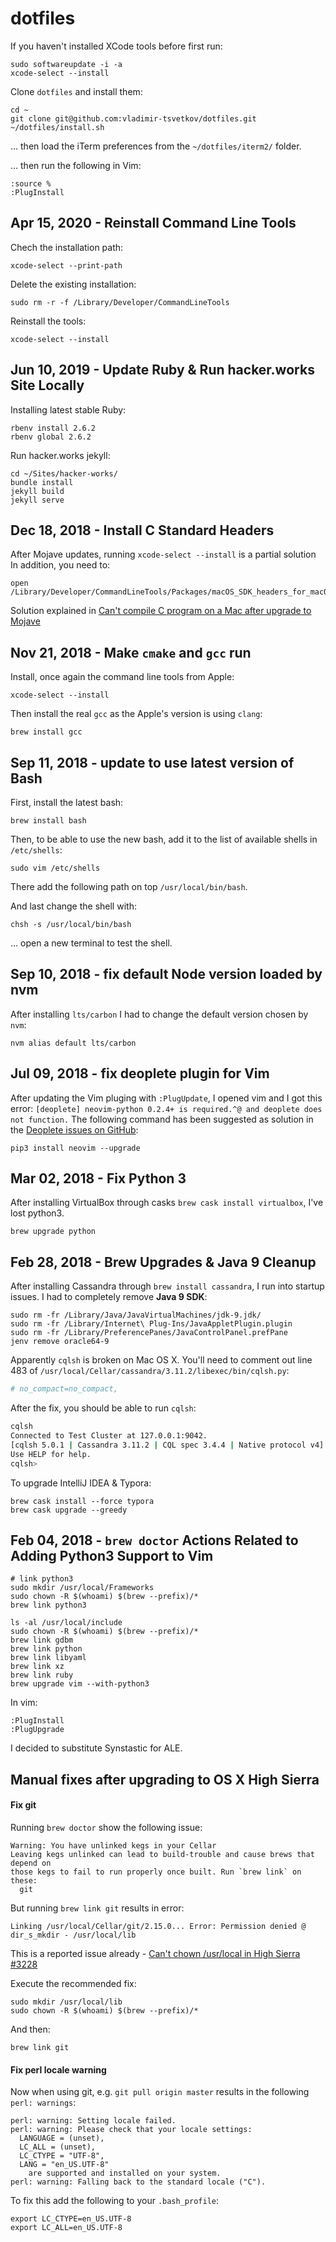 # dotfiles

If you haven't installed XCode tools before first run:

    sudo softwareupdate -i -a
    xcode-select --install

Clone `dotfiles` and install them:

    cd ~
    git clone git@github.com:vladimir-tsvetkov/dotfiles.git
    ~/dotfiles/install.sh

… then load the iTerm preferences from the `~/dotfiles/iterm2/` folder.

… then run the following in Vim:

    :source %
    :PlugInstall

## Apr 15, 2020 - Reinstall Command Line Tools

Chech the installation path:

    xcode-select --print-path

Delete the existing installation:

    sudo rm -r -f /Library/Developer/CommandLineTools

Reinstall the tools:

    xcode-select --install

## Jun 10, 2019 - Update Ruby & Run hacker.works Site Locally

Installing latest stable Ruby:

    rbenv install 2.6.2
    rbenv global 2.6.2

Run hacker.works jekyll:

    cd ~/Sites/hacker-works/
    bundle install
    jekyll build
    jekyll serve

## Dec 18, 2018 - Install C Standard Headers

After Mojave updates, running `xcode-select --install` is a partial solution
In addition, you need to:

    open /Library/Developer/CommandLineTools/Packages/macOS_SDK_headers_for_macOS_10.14.pkg

Solution explained in [Can't compile C program on a Mac after upgrade to Mojave](https://stackoverflow.com/questions/52509602/cant-compile-c-program-on-a-mac-after-upgrade-to-mojave)

## Nov 21, 2018 - Make `cmake` and `gcc` run


Install, once again the command line tools from Apple:

    xcode-select --install

Then install the real `gcc` as the Apple's version is using `clang`:

    brew install gcc

## Sep 11, 2018 - update to use latest version of Bash

First, install the latest bash:

    brew install bash

Then, to be able to use the new bash, add it to the list of available shells in `/etc/shells`:

    sudo vim /etc/shells

There add the following path on top `/usr/local/bin/bash`.

And last change the shell with:

    chsh -s /usr/local/bin/bash

... open a new terminal to test the shell.

## Sep 10, 2018 - fix default Node version loaded by nvm

After installing `lts/carbon` I had to change the default version chosen by `nvm`:

    nvm alias default lts/carbon

## Jul 09, 2018 - fix deoplete plugin for Vim

After updating the Vim pluging with `:PlugUpdate`, I opened vim and I got this error: `[deoplete] neovim-python 0.2.4+ is required.^@ and deoplete does not function.`
The following command has been suggested as solution in the [Deoplete issues on GitHub](https://github.com/Shougo/deoplete.nvim/issues/694):

    pip3 install neovim --upgrade

## Mar 02, 2018 - Fix Python 3

After installing VirtualBox through casks `brew cask install virtualbox`, I've lost python3.

    brew upgrade python

## Feb 28, 2018 - Brew Upgrades & Java 9 Cleanup

After installing Cassandra through `brew install cassandra`, I run into startup issues.
I had to completely remove **Java 9 SDK**:

    sudo rm -fr /Library/Java/JavaVirtualMachines/jdk-9.jdk/
    sudo rm -fr /Library/Internet\ Plug-Ins/JavaAppletPlugin.plugin
    sudo rm -fr /Library/PreferencePanes/JavaControlPanel.prefPane
    jenv remove oracle64-9


Apparently `cqlsh` is broken on Mac OS X. You'll need to comment out line 483 of `/usr/local/Cellar/cassandra/3.11.2/libexec/bin/cqlsh.py`:
```python
# no_compact=no_compact,
```

After the fix, you should be able to run `cqlsh`:
```bash
cqlsh
Connected to Test Cluster at 127.0.0.1:9042.
[cqlsh 5.0.1 | Cassandra 3.11.2 | CQL spec 3.4.4 | Native protocol v4]
Use HELP for help.
cqlsh>
```

To upgrade IntelliJ IDEA & Typora:

    brew cask install --force typora
    brew cask upgrade --greedy

## Feb 04, 2018 - `brew doctor` Actions Related to Adding Python3 Support to Vim 

    # link python3
    sudo mkdir /usr/local/Frameworks
    sudo chown -R $(whoami) $(brew --prefix)/*
    brew link python3
    
    ls -al /usr/local/include
    sudo chown -R $(whoami) $(brew --prefix)/*
    brew link gdbm
    brew link python
    brew link libyaml
    brew link xz
    brew link ruby
    brew upgrade vim --with-python3

In vim:

    :PlugInstall
    :PlugUpgrade

I decided to substitute Synstastic for ALE.

## Manual fixes after upgrading to OS X High Sierra

#### Fix git

Running `brew doctor` show the following issue:

```
Warning: You have unlinked kegs in your Cellar
Leaving kegs unlinked can lead to build-trouble and cause brews that depend on
those kegs to fail to run properly once built. Run `brew link` on these:
  git
```

But running `brew link git` results in error:

```
Linking /usr/local/Cellar/git/2.15.0... Error: Permission denied @ dir_s_mkdir - /usr/local/lib
```

This is a reported issue already - [Can't chown /usr/local in High Sierra #3228][brew-issue-3228]

Execute the recommended fix:

    sudo mkdir /usr/local/lib
    sudo chown -R $(whoami) $(brew --prefix)/*

And then:

    brew link git

#### Fix perl locale warning

Now when using git, e.g. `git pull origin master` results in the following `perl: warnings`:

```
perl: warning: Setting locale failed.
perl: warning: Please check that your locale settings:
  LANGUAGE = (unset),
  LC_ALL = (unset),
  LC_CTYPE = "UTF-8",
  LANG = "en_US.UTF-8"
    are supported and installed on your system.
perl: warning: Falling back to the standard locale ("C").
```

To fix this add the following to your `.bash_profile`:

    export LC_CTYPE=en_US.UTF-8
    export LC_ALL=en_US.UTF-8

[brew-issue-3228]: https://github.com/Homebrew/brew/issues/3228
